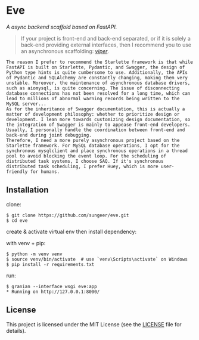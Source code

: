 # Eve

*A async backend scaffold based on FastAPI.*

> If your project is front-end and back-end separated, or if it is solely a back-end providing external interfaces, then I recommend you to use an asynchronous scaffolding: *[viper](https://github.com/sungeer/viper)*.

```
The reason I prefer to recommend the Starlette framework is that while FastAPI is built on Starlette, Pydantic, and Swagger, the design of Python type hints is quite cumbersome to use. Additionally, the APIs of Pydantic and SQLAlchemy are constantly changing, making them very unstable. Moreover, the maintenance of asynchronous database drivers, such as aiomysql, is quite concerning. The issue of disconnecting database connections has not been resolved for a long time, which can lead to millions of abnormal warning records being written to the MySQL server...
As for the inheritance of Swagger documentation, this is actually a matter of development philosophy: whether to prioritize design or development. I lean more towards customizing design documentation, so the integration of Swagger is mainly to appease front-end developers. Usually, I personally handle the coordination between front-end and back-end during joint debugging.
Therefore, I need a more purely asynchronous project based on the Starlette framework. For MySQL database operations, I opt for the synchronous mysqlclient and place synchronous operations in a thread pool to avoid blocking the event loop. For the scheduling of distributed task systems, I choose SAQ. If it's synchronous distributed task scheduling, I prefer Huey, which is more user-friendly for humans.
```

## Installation

clone:
```
$ git clone https://github.com/sungeer/eve.git
$ cd eve
```
create & activate virtual env then install dependency:

with venv + pip:
```
$ python -m venv venv
$ source venv/bin/activate  # use `venv\Scripts\activate` on Windows
$ pip install -r requirements.txt
```

run:
```
$ granian --interface wsgi eve:app
* Running on http://127.0.0.1:8000/
```

## License

This project is licensed under the MIT License (see the
[LICENSE](LICENSE) file for details).
